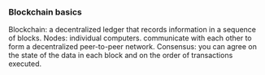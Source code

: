 ### Blockchain basics
Blockchain: a decentralized ledger that records information in a sequence of blocks.
Nodes: individual computers. communicate with each other to form a decentralized peer-to-peer network.
Consensus: you can agree on the state of the data in each block and on the order of transactions executed.
